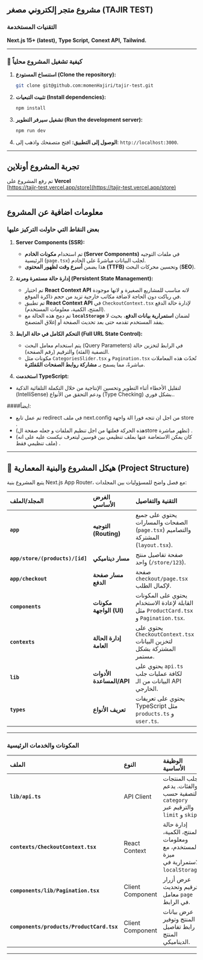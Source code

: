 ## مشروع متجر إلكتروني مصغر (TAJIR TEST)

### التقنيات المستخدمة

**Next.js 15+ (latest),**
**Type Script,**
**Conext API,**
**Tailwind.**

---

### 🔧 كيفية تشغيل المشروع محلياً

1.  **استنساخ المستودع (Clone the repository):**
    ```bash
    git clone git@github.com:momenHajiri/tajir-test.git
    ```
2.  **تثبيت التبعيات (Install dependencies):**
    ```bash
    npm install
    ```
3.  **تشغيل سيرفر التطوير (Run the development server):**
    ```bash
    npm run dev
    ```
4.  **الوصول إلى التطبيق:**
    افتح متصفحك واذهب إلى: `http://localhost:3000`.

---

## تجربة المشروع أونلاين

تم رفع المشروع على **Vercel**  
[https://tajir-test.vercel.app/store](https://tajir-test.vercel.app/store)

---

## معلومات اضافية عن المشروع

### بعض النقاط التي حاولت التركيز عليها

1. **Server Components (SSR):**

   - تم استخدام **مكونات الخادم (Server Components)** في ملفات التوجيه الرئيسية (`page.tsx`) لجلب البيانات مباشرةً على الخادم.
   - هذا يضمن **أسرع وقت لظهور المحتوى (TTFB)** وتحسين محركات البحث (**SEO**).

2. **إدارة حالة مستمرة ومرنة (Persistent State Management):**

   - تم اختيار **React Context API** لانه مناسب للمشاريع الصغيرة و لانها موجودة في رياكت دون الحاجة لاضافة مكاتب خارجية تزيد من حجم ذاكرة الموقع.
   - تم تطبيق **React Context API** في `CheckoutContext.tsx` لإدارة حالة الدفع (المنتج، الكمية، معلومات المستخدم).
   - تم دمج هذه الحالة مع **`localStorage`** لضمان **استمرارية بيانات الدفع**، بحيث لا يفقد المستخدم تقدمه حتى بعد تحديث الصفحة أو إغلاق المتصفح.

3. **التحكم الكامل في حالة الرابط (Full URL State Control):**

   - يتم استخدام معامل البحث (Query Parameters) في الرابط لتخزين حالة التصفية (الفئة) والترقيم (رقم الصفحة).
   - مكونات مثل `CategoriesSlider.tsx` و `Pagination.tsx` تُحدّث هذه المعاملات مباشرةً، مما يسمح بـ **مشاركة روابط الصفحات المُفلتَرة**.

4. **استخدمت TypeScript:**

- لتقليل الأخطاء أثناء التطوير وتحسين الإنتاجية من خلال التكملة التلقائية الذكية (IntelliSense) ودعم التحقق من الأنواع (Type Checking) بشكل فوري..

####ايضاً:

- تم عمل تابع redirect في ملف next.config من اجل ان تتجه فورا الة واجهة store .
- (هذه الحركة فعلتها من اجل تنظيم الملفات و جعله صفحة الstore تظهر مباشرة) .
- (كان يمكن الاستعاضة عنها بملف تنظيمي بين قوسين ليتعرف نيكست عليه على انه ملف تنظيمي فقط) .

---

## 📁 هيكل المشروع والبنية المعمارية (Project Structure)

يتبع المشروع بنية Next.js App Router، مع فصل واضح للمسؤوليات بين المجلدات:

| المجلد/الملف                    | الغرض الأساسي            | التقنية والتفاصيل                                                                     |
| :------------------------------ | :----------------------- | :------------------------------------------------------------------------------------ |
| **`app`**                       | **التوجيه (Routing)**    | يحتوي على جميع الصفحات والمسارات (`page.tsx`) والتصاميم المشتركة (`layout.tsx`).      |
| **`app/store/(products)/[id]`** | **مسار ديناميكي**        | صفحة تفاصيل منتج واحد (`/store/123`).                                                 |
| **`app/checkout`**              | **مسار صفحة الدفع**      | صفحة `checkout/page.tsx` لإكمال الطلب.                                                |
| **`components`**                | **مكونات الواجهة (UI)**  | يحتوي على المكونات القابلة لإعادة الاستخدام مثل `ProductCard.tsx` و `Pagination.tsx`. |
| **`contexts`**                  | **إدارة الحالة العامة**  | يحتوي على `CheckoutContext.tsx` لتخزين البيانات المشتركة بشكل مستمر.                  |
| **`lib`**                       | **الأدوات المساعدة/API** | يحتوي على `api.ts` لكافة عمليات جلب البيانات من الـ API الخارجي.                      |
| **`types`**                     | **تعريف الأنواع**        | يحتوي على تعريفات TypeScript مثل `products.ts` و `user.ts`.                           |

---

### المكونات والخدمات الرئيسية

| الملف                                     | النوع            | الوظيفة الأساسية                                                                     |
| :---------------------------------------- | :--------------- | :----------------------------------------------------------------------------------- |
| **`lib/api.ts`**                          | API Client       | جلب المنتجات والفئات. يدعم التصفية حسب `category` والترقيم عبر `limit` و `skip`.     |
| **`contexts/CheckoutContext.tsx`**        | React Context    | إدارة حالة المنتج، الكمية، ومعلومات المستخدم، مع ميزة الاستمرارية في `localStorage`. |
| **`components/lib/Pagination.tsx`**       | Client Component | عرض أزرار الترقيم وتحديث معامل `page` في الرابط.                                     |
| **`components/products/ProductCard.tsx`** | Client Component | عرض بيانات المنتج وتوفير رابط تفاصيل المنتج الديناميكي.                              |

---
